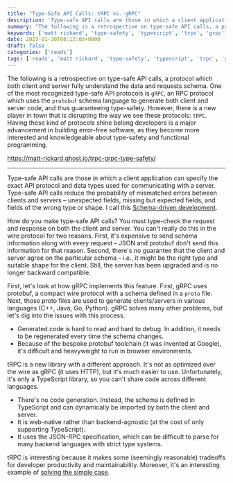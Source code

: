 ```yaml
---
title: "Type-Safe API Calls: tRPC vs. gRPC"
description: 'Type-safe API calls are those in which a client application can specify the exact API protocol and data types used for communicating with a server. Type-safe API calls reduce the probability of mismatched errors between clients and servers – unexpected fields, missing but expected fields, and fields of the wrong type.'
summary: "The following is a retrospective on type-safe API calls, a protocol which both client and server fully understand the data and requests schema."
keywords: ['matt rickard', 'type-safety', 'typescript', 'trpc', 'grpc']
date: 2023-01-30T08:12:03+0000
draft: false
categories: ['reads']
tags: ['reads', 'matt rickard', 'type-safety', 'typescript', 'trpc', 'grpc']
---
```


The following is a retrospective on type-safe API calls, a protocol which both client and server fully understand the data and requests schema. One of the most recognized type-safe API protocols is `gRPC`, an RPC protocol which uses the `protobuf` schema language to generate both client and server code, and thus guaranteeing type-safety. However, there is a new player in town that is disrupting the way we see these protocols: `tRPC`. Having these kind of protocols shine belong developers is a major advancement in building error-free software, as they become more interested and knowledgeable about type-safety and functional programming.

https://matt-rickard.ghost.io/trpc-grpc-type-safety/

---

Type-safe API calls are those in which a client application can specify the exact API protocol and data types used for communicating with a server. Type-safe API calls reduce the probability of mismatched errors between clients and servers – unexpected fields, missing but expected fields, and fields of the wrong type or shape. I call this [Schema-driven development](https://matt-rickard.com/schema-driven-development).

How do you make type-safe API calls? You must type-check the request and response on both the client and server. You can't really do this in the wire protocol for two reasons. First, it's expensive to send schema information along with every request – JSON and protobuf don't send this information for that reason. Second, there's no guarantee that the client and server agree on the particular schema – i.e., it might be the right type and suitable shape for the client. Still, the server has been upgraded and is no longer backward compatible.

First, let's look at how gRPC implements this feature. First, gRPC uses protobuf, a compact wire protocol with a schema defined in a `proto` file. Next, those proto files are used to generate clients/servers in various languages (C++, Java, Go, Python). gRPC solves many other problems, but let's dig into the issues with this process.

*   Generated code is hard to read and hard to debug. In addition, it needs to be regenerated every time the schema changes.
*   Because of the bespoke protobuf toolchain (it was invented at Google), it's difficult and heavyweight to run in browser environments.

tRPC is a new library with a different approach. It's not as optimized over the wire as gRPC (it uses HTTP), but it's much easier to use. Unfortunately, it's only a TypeScript library, so you can't share code across different languages.

*   There's no code generation. Instead, the schema is defined in TypeScript and can dynamically be imported by both the client and server.
*   It is web-native rather than backend-agnostic (at the cost of only supporting TypeScript).
*   It uses the JSON-RPC specification, which can be difficult to parse for many backend languages with strict type systems.  

tRPC is interesting because it makes some (seemingly reasonable) tradeoffs for developer productivity and maintainability. Moreover, it's an interesting example of [solving the simple case](https://matt-rickard.com/solving-the-simple-case).